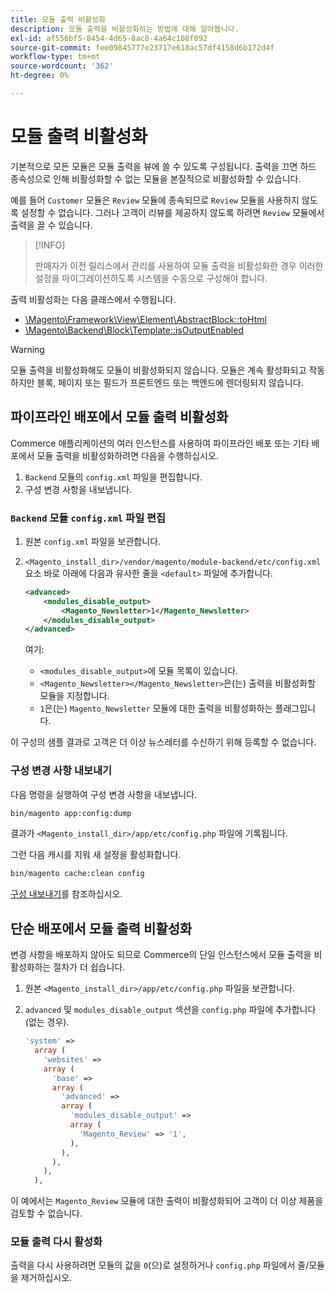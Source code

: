```yaml
---
title: 모듈 출력 비활성화
description: 모듈 출력을 비활성화하는 방법에 대해 알아봅니다.
exl-id: af556bf5-8454-4d65-8ac8-4a64c108f092
source-git-commit: fee09845777e23717e618ac57df4158d6b172d4f
workflow-type: tm+mt
source-wordcount: '362'
ht-degree: 0%

---
```


# 모듈 출력 비활성화

기본적으로 모든 모듈은 모듈 출력을 뷰에 쓸 수 있도록 구성됩니다. 출력을 끄면 하드 종속성으로 인해 비활성화할 수 없는 모듈을 본질적으로 비활성화할 수 있습니다.

예를 들어 `Customer` 모듈은 `Review` 모듈에 종속되므로 `Review` 모듈을 사용하지 않도록 설정할 수 없습니다. 그러나 고객이 리뷰를 제공하지 않도록 하려면 `Review` 모듈에서 출력을 끌 수 있습니다.

>[!INFO]
>
>판매자가 이전 릴리스에서 관리를 사용하여 모듈 출력을 비활성화한 경우 이러한 설정을 마이그레이션하도록 시스템을 수동으로 구성해야 합니다.

출력 비활성화는 다음 클래스에서 수행됩니다.

- [\Magento\Framework\View\Element\AbstractBlock::toHtml](https://github.com/magento/magento2/blob/36097739bbb0b8939ad9a2a0dadee64318153dca/lib/internal/Magento/Framework/View/Element/AbstractBlock.php#L651)
- [\Magento\Backend\Block\Template::isOutputEnabled](https://github.com/magento/magento2/blob/0c786907ffe03d0e2990612eec16ee58b00379c5/app/code/Magento/Backend/Block/Template.php#L96)

>[!WARNING]
>
>모듈 출력을 비활성화해도 모듈이 비활성화되지 않습니다. 모듈은 계속 활성화되고 작동하지만 블록, 페이지 또는 필드가 프론트엔드 또는 백엔드에 렌더링되지 않습니다.

## 파이프라인 배포에서 모듈 출력 비활성화

Commerce 애플리케이션의 여러 인스턴스를 사용하여 파이프라인 배포 또는 기타 배포에서 모듈 출력을 비활성화하려면 다음을 수행하십시오.

1. `Backend` 모듈의 `config.xml` 파일을 편집합니다.
1. 구성 변경 사항을 내보냅니다.

### `Backend` 모듈 `config.xml` 파일 편집

1. 원본 `config.xml` 파일을 보관합니다.
1. `<Magento_install_dir>/vendor/magento/module-backend/etc/config.xml` 요소 바로 아래에 다음과 유사한 줄을 `<default>` 파일에 추가합니다.

   ```xml
   <advanced>
       <modules_disable_output>
           <Magento_Newsletter>1</Magento_Newsletter>
       </modules_disable_output>
   </advanced>
   ```

   여기:

   - `<modules_disable_output>`에 모듈 목록이 있습니다.
   - `<Magento_Newsletter></Magento_Newsletter>`은(는) 출력을 비활성화할 모듈을 지정합니다.
   - `1`은(는) `Magento_Newsletter` 모듈에 대한 출력을 비활성화하는 플래그입니다.

이 구성의 샘플 결과로 고객은 더 이상 뉴스레터를 수신하기 위해 등록할 수 없습니다.

### 구성 변경 사항 내보내기

다음 명령을 실행하여 구성 변경 사항을 내보냅니다.

```bash
bin/magento app:config:dump
```

결과가 `<Magento_install_dir>/app/etc/config.php` 파일에 기록됩니다.

그런 다음 캐시를 지워 새 설정을 활성화합니다.

```bash
bin/magento cache:clean config
```

[구성 내보내기](../cli/export-configuration.md)를 참조하십시오.

## 단순 배포에서 모듈 출력 비활성화

변경 사항을 배포하지 않아도 되므로 Commerce의 단일 인스턴스에서 모듈 출력을 비활성화하는 절차가 더 쉽습니다.

1. 원본 `<Magento_install_dir>/app/etc/config.php` 파일을 보관합니다.
1. `advanced` 및 `modules_disable_output` 섹션을 `config.php` 파일에 추가합니다(없는 경우).

   ```php
   'system' =>
     array (
       'websites' =>
       array (
         'base' =>
         array (
           'advanced' =>
           array (
             'modules_disable_output' =>
             array (
               'Magento_Review' => '1',
             ),
           ),
         ),
       ),
     ),
   ```

이 예에서는 `Magento_Review` 모듈에 대한 출력이 비활성화되어 고객이 더 이상 제품을 검토할 수 없습니다.

### 모듈 출력 다시 활성화

출력을 다시 사용하려면 모듈의 값을 `0`(으)로 설정하거나 `config.php` 파일에서 줄/모듈을 제거하십시오.
